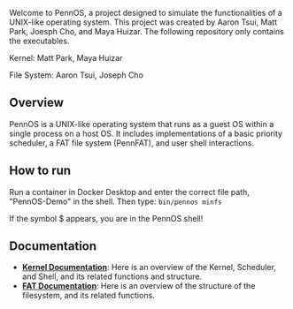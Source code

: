Welcome to PennOS, a project designed to simulate the functionalities of a UNIX-like operating system. This project was created by Aaron Tsui, Matt Park, Joesph Cho, and Maya Huizar. The following repository only contains the executables.

Kernel: Matt Park, Maya Huizar

File System: Aaron Tsui, Joseph Cho

## Overview

PennOS is a UNIX-like operating system that runs as a guest OS within a single process on a host OS. It includes implementations of a basic priority scheduler, a FAT file system (PennFAT), and user shell interactions.

## How to run

Run a container in Docker Desktop and enter the correct file path, "PennOS-Demo" in the shell.
Then type:
`bin/pennos minfs`

If the symbol $ appears, you are in the PennOS shell!

## Documentation

- [**Kernel Documentation**](doc/kernel.md): Here is an overview of the Kernel, Scheduler, and Shell, and its related functions and structure. 
- [**FAT Documentation**](doc/fat.md): Here is an overview of the structure of the filesystem, and its related functions.
